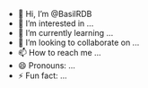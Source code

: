 - 👋 Hi, I’m @BasilRDB
- 👀 I’m interested in ...
- 🌱 I’m currently learning ...
- 💞️ I’m looking to collaborate on ...
- 📫 How to reach me ...
- 😄 Pronouns: ...
- ⚡ Fun fact: ...

<!---
BasilRDB/BasilRDB is a ✨ special ✨ repository because its `README.md` (this file) appears on your GitHub profile.
You can click the Preview link to take a look at your changes.
--->
